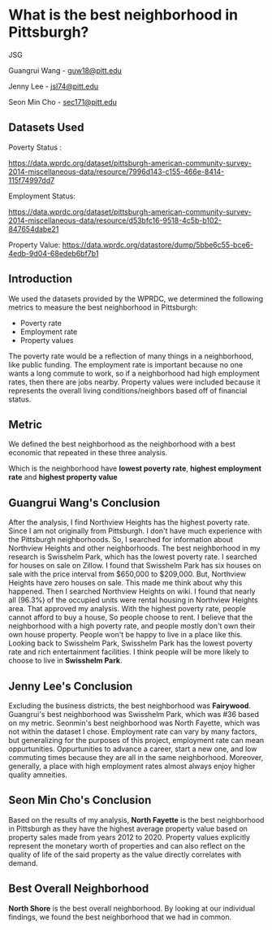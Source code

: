 # What is the best neighborhood in Pittsburgh?
JSG

Guangrui Wang - guw18@pitt.edu

Jenny Lee - jsl74@pitt.edu


Seon Min Cho - sec171@pitt.edu

## Datasets Used

Poverty Status :

https://data.wprdc.org/dataset/pittsburgh-american-community-survey-2014-miscellaneous-data/resource/7996d143-c155-466e-8414-115f74997dd7

Employment Status: 

https://data.wprdc.org/dataset/pittsburgh-american-community-survey-2014-miscellaneous-data/resource/d53bfc16-9518-4c5b-b102-847654dabe21

Property Value:
https://data.wprdc.org/datastore/dump/5bbe6c55-bce6-4edb-9d04-68edeb6bf7b1


## Introduction
We used the datasets provided by the WPRDC, we determined the following metrics to measure the best neighborhood in Pittsburgh:
- Poverty rate
- Employment rate
- Property values

The poverty rate would be a reflection of many things in a neighborhood, like public funding. The employment rate is important because no one wants a long commute to work, so if a neighborhood had high employment rates, then there are jobs nearby. Property values were included because it represents the overall living conditions/neighbors based off of financial status.  


## Metric

We defined the best neighborhood as the neighborhood with a best economic that repeated in these three analysis.

Which is the neighborhood have **lowest poverty rate**, **highest employment rate** and **highest property value**

## Guangrui Wang's Conclusion

After the analysis, I find Northview Heights has the highest poverty rate. Since I am not originally from Pittsburgh. I don't have much experience with the Pittsburgh neighborhoods. So, I searched for information about Northview Heights and other neighborhoods. The best neighborhood in my research is Swisshelm Park, which has the lowest poverty rate. I searched for houses on sale on Zillow. I found that Swisshelm Park has six houses on sale with the price interval from $650,000 to $209,000. But, Northview Heights have zero houses on sale. This made me think about why this happened. Then I searched Northview Heights on wiki. I found that nearly all (96.3%) of the occupied units were rental housing in Northview Heights area. That approved my analysis. With the highest poverty rate, people cannot afford to buy a house, So people choose to rent. I believe that the neighborhood with a high poverty rate, and people mostly don't own their own house property. People won't be happy to live in a place like this. Looking back to Swisshelm Park, Swisshelm Park has the lowest poverty rate and rich entertainment facilities. I think people will be more likely to choose to live in **Swisshelm Park**.

## Jenny Lee's Conclusion
Excluding the business districts, the best neighborhood was **Fairywood**. Guangrui's best neighborhood was Swisshelm Park, which was #36 based on my metric. Seonmin's best neighborhood was North Fayette, which was not within the dataset I chose. Employment rate can vary by many factors, but generalizing for the purposes of this project, employment rate can mean oppurtunities. Oppurtunities to advance a career, start a new one, and low commuting times because they are all in the same neighborhood. Moreover, generally, a place with high employment rates almost always enjoy higher quality amneities. 

## Seon Min Cho's Conclusion
Based on the results of my analysis, **North Fayette** is the best neighborhood in Pittsburgh as they have the highest average property value based on property sales made from years 2012 to 2020. Property values explicitly represent the monetary worth of properties and can also reflect on the quality of life of the said property as the value directly correlates with demand. 

## Best Overall Neighborhood
**North Shore** is the best overall neighborhood. By looking at our individual findings, we found the best neighborhood that we had in common.
